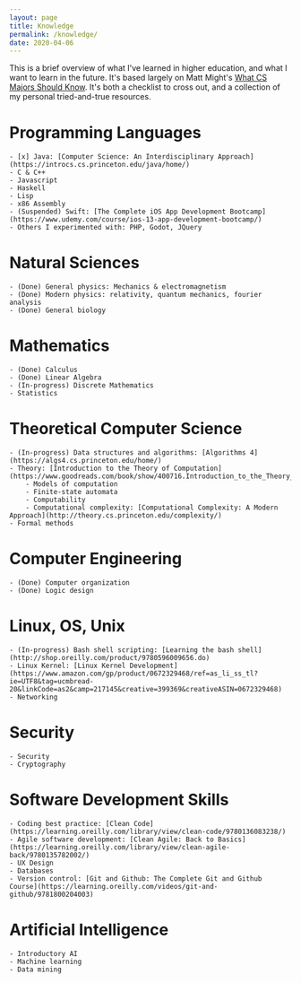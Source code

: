 ```yaml
---
layout: page
title: Knowledge
permalink: /knowledge/
date: 2020-04-06
---
```


This is a brief overview of what I've learned in higher education, and what I want to learn in the future. It's based largely on Matt Might's [What CS Majors Should Know](http://matt.might.net/articles/what-cs-majors-should-know/). It's both a checklist to cross out, and a collection of my personal tried-and-true resources.

# Programming Languages

	- [x] Java: [Computer Science: An Interdisciplinary Approach](https://introcs.cs.princeton.edu/java/home/)
	- C & C++
	- Javascript
	- Haskell
	- Lisp
	- x86 Assembly
	- (Suspended) Swift: [The Complete iOS App Development Bootcamp](https://www.udemy.com/course/ios-13-app-development-bootcamp/)
	- Others I experimented with: PHP, Godot, JQuery

# Natural Sciences

	- (Done) General physics: Mechanics & electromagnetism
	- (Done) Modern physics: relativity, quantum mechanics, fourier analysis
	- (Done) General biology

# Mathematics

	- (Done) Calculus
	- (Done) Linear Algebra
	- (In-progress) Discrete Mathematics
	- Statistics

# Theoretical Computer Science

	- (In-progress) Data structures and algorithms: [Algorithms 4](https://algs4.cs.princeton.edu/home/)
	- Theory: [Introduction to the Theory of Computation](https://www.goodreads.com/book/show/400716.Introduction_to_the_Theory_of_Computation)
		- Models of computation
		- Finite-state automata
		- Computability
		- Computational complexity: [Computational Complexity: A Modern Approach](http://theory.cs.princeton.edu/complexity/)
	- Formal methods

# Computer Engineering

	- (Done) Computer organization
	- (Done) Logic design

# Linux, OS, Unix

	- (In-progress) Bash shell scripting: [Learning the bash shell](http://shop.oreilly.com/product/9780596009656.do)
	- Linux Kernel: [Linux Kernel Development](https://www.amazon.com/gp/product/0672329468/ref=as_li_ss_tl?ie=UTF8&tag=ucmbread-20&linkCode=as2&camp=217145&creative=399369&creativeASIN=0672329468)
	- Networking

# Security

	- Security
	- Cryptography

# Software Development Skills

	- Coding best practice: [Clean Code](https://learning.oreilly.com/library/view/clean-code/9780136083238/)
	- Agile software development: [Clean Agile: Back to Basics](https://learning.oreilly.com/library/view/clean-agile-back/9780135782002/)
	- UX Design
	- Databases
	- Version control: [Git and Github: The Complete Git and Github Course](https://learning.oreilly.com/videos/git-and-github/9781800204003)

# Artificial Intelligence

	- Introductory AI
	- Machine learning
	- Data mining
